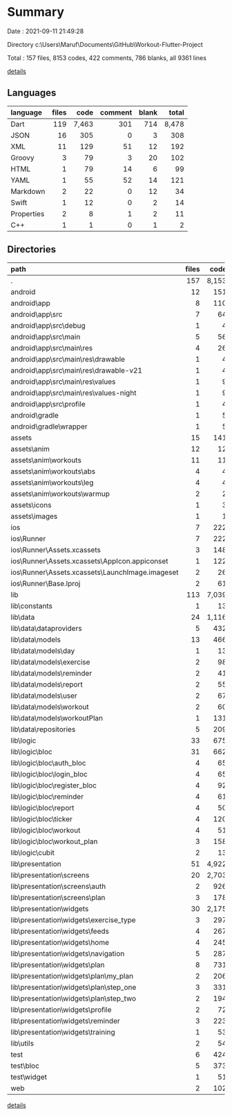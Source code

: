 # Summary

Date : 2021-09-11 21:49:28

Directory c:\Users\Maruf\Documents\GitHub\Workout-Flutter-Project

Total : 157 files,  8153 codes, 422 comments, 786 blanks, all 9361 lines

[details](details.md)

## Languages
| language | files | code | comment | blank | total |
| :--- | ---: | ---: | ---: | ---: | ---: |
| Dart | 119 | 7,463 | 301 | 714 | 8,478 |
| JSON | 16 | 305 | 0 | 3 | 308 |
| XML | 11 | 129 | 51 | 12 | 192 |
| Groovy | 3 | 79 | 3 | 20 | 102 |
| HTML | 1 | 79 | 14 | 6 | 99 |
| YAML | 1 | 55 | 52 | 14 | 121 |
| Markdown | 2 | 22 | 0 | 12 | 34 |
| Swift | 1 | 12 | 0 | 2 | 14 |
| Properties | 2 | 8 | 1 | 2 | 11 |
| C++ | 1 | 1 | 0 | 1 | 2 |

## Directories
| path | files | code | comment | blank | total |
| :--- | ---: | ---: | ---: | ---: | ---: |
| . | 157 | 8,153 | 422 | 786 | 9,361 |
| android | 12 | 151 | 53 | 31 | 235 |
| android\app | 8 | 110 | 52 | 20 | 182 |
| android\app\src | 7 | 64 | 49 | 9 | 122 |
| android\app\src\debug | 1 | 4 | 3 | 1 | 8 |
| android\app\src\main | 5 | 56 | 43 | 7 | 106 |
| android\app\src\main\res | 4 | 26 | 32 | 6 | 64 |
| android\app\src\main\res\drawable | 1 | 4 | 7 | 2 | 13 |
| android\app\src\main\res\drawable-v21 | 1 | 4 | 7 | 2 | 13 |
| android\app\src\main\res\values | 1 | 9 | 9 | 1 | 19 |
| android\app\src\main\res\values-night | 1 | 9 | 9 | 1 | 19 |
| android\app\src\profile | 1 | 4 | 3 | 1 | 8 |
| android\gradle | 1 | 5 | 1 | 1 | 7 |
| android\gradle\wrapper | 1 | 5 | 1 | 1 | 7 |
| assets | 15 | 141 | 0 | 1 | 142 |
| assets\anim | 12 | 12 | 0 | 0 | 12 |
| assets\anim\workouts | 11 | 11 | 0 | 0 | 11 |
| assets\anim\workouts\abs | 4 | 4 | 0 | 0 | 4 |
| assets\anim\workouts\leg | 4 | 4 | 0 | 0 | 4 |
| assets\anim\workouts\warmup | 2 | 2 | 0 | 0 | 2 |
| assets\icons | 1 | 3 | 0 | 1 | 4 |
| assets\images | 1 | 1 | 0 | 0 | 1 |
| ios | 7 | 222 | 2 | 9 | 233 |
| ios\Runner | 7 | 222 | 2 | 9 | 233 |
| ios\Runner\Assets.xcassets | 3 | 148 | 0 | 4 | 152 |
| ios\Runner\Assets.xcassets\AppIcon.appiconset | 1 | 122 | 0 | 1 | 123 |
| ios\Runner\Assets.xcassets\LaunchImage.imageset | 2 | 26 | 0 | 3 | 29 |
| ios\Runner\Base.lproj | 2 | 61 | 2 | 2 | 65 |
| lib | 113 | 7,039 | 283 | 678 | 8,000 |
| lib\constants | 1 | 13 | 0 | 1 | 14 |
| lib\data | 24 | 1,116 | 74 | 164 | 1,354 |
| lib\data\dataproviders | 5 | 432 | 18 | 38 | 488 |
| lib\data\models | 13 | 466 | 39 | 87 | 592 |
| lib\data\models\day | 1 | 13 | 1 | 5 | 19 |
| lib\data\models\exercise | 2 | 98 | 5 | 16 | 119 |
| lib\data\models\reminder | 2 | 41 | 5 | 11 | 57 |
| lib\data\models\report | 2 | 55 | 5 | 12 | 72 |
| lib\data\models\user | 2 | 67 | 0 | 6 | 73 |
| lib\data\models\workout | 2 | 60 | 6 | 14 | 80 |
| lib\data\models\workoutPlan | 1 | 131 | 17 | 22 | 170 |
| lib\data\repositories | 5 | 209 | 15 | 36 | 260 |
| lib\logic | 33 | 675 | 17 | 193 | 885 |
| lib\logic\bloc | 31 | 662 | 17 | 186 | 865 |
| lib\logic\bloc\auth_bloc | 4 | 65 | 1 | 22 | 88 |
| lib\logic\bloc\login_bloc | 4 | 65 | 2 | 20 | 87 |
| lib\logic\bloc\register_bloc | 4 | 92 | 0 | 20 | 112 |
| lib\logic\bloc\reminder | 4 | 61 | 3 | 18 | 82 |
| lib\logic\bloc\report | 4 | 50 | 0 | 17 | 67 |
| lib\logic\bloc\ticker | 4 | 120 | 1 | 33 | 154 |
| lib\logic\bloc\workout | 4 | 51 | 3 | 15 | 69 |
| lib\logic\bloc\workout_plan | 3 | 158 | 7 | 41 | 206 |
| lib\logic\cubit | 2 | 13 | 0 | 7 | 20 |
| lib\presentation | 51 | 4,922 | 162 | 278 | 5,362 |
| lib\presentation\screens | 20 | 2,703 | 70 | 127 | 2,900 |
| lib\presentation\screens\auth | 2 | 926 | 7 | 28 | 961 |
| lib\presentation\screens\plan | 3 | 178 | 6 | 18 | 202 |
| lib\presentation\widgets | 30 | 2,175 | 91 | 147 | 2,413 |
| lib\presentation\widgets\exercise_type | 3 | 297 | 9 | 22 | 328 |
| lib\presentation\widgets\feeds | 4 | 267 | 36 | 12 | 315 |
| lib\presentation\widgets\home | 4 | 245 | 6 | 17 | 268 |
| lib\presentation\widgets\navigation | 5 | 287 | 1 | 17 | 305 |
| lib\presentation\widgets\plan | 8 | 731 | 15 | 59 | 805 |
| lib\presentation\widgets\plan\my_plan | 2 | 206 | 2 | 9 | 217 |
| lib\presentation\widgets\plan\step_one | 3 | 331 | 5 | 29 | 365 |
| lib\presentation\widgets\plan\step_two | 2 | 194 | 8 | 20 | 222 |
| lib\presentation\widgets\profile | 2 | 72 | 2 | 6 | 80 |
| lib\presentation\widgets\reminder | 3 | 223 | 17 | 12 | 252 |
| lib\presentation\widgets\training | 1 | 53 | 5 | 2 | 60 |
| lib\utils | 2 | 54 | 6 | 11 | 71 |
| test | 6 | 424 | 18 | 36 | 478 |
| test\bloc | 5 | 373 | 2 | 27 | 402 |
| test\widget | 1 | 51 | 16 | 9 | 76 |
| web | 2 | 102 | 14 | 7 | 123 |

[details](details.md)